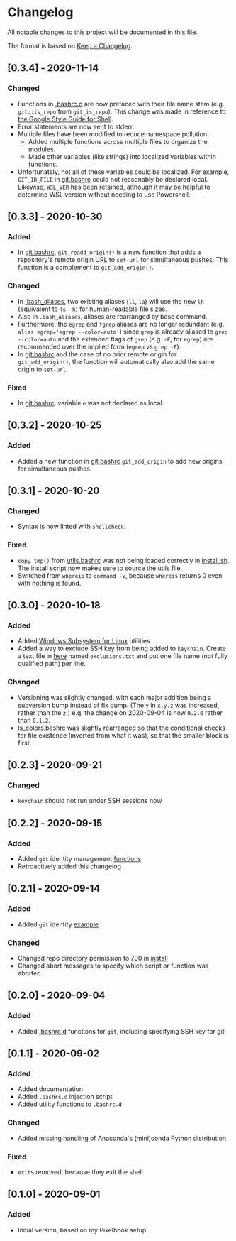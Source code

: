 # Changelog
All notable changes to this project will be documented in this file.

The format is based on [Keep a Changelog](https://keepachangelog.com/en/1.0.0/).

## [0.3.4] - 2020-11-14
### Changed
- Functions in [.bashrc.d](.bashrc.d) are now prefaced with their file name stem (e.g. `git::is_repo` from `git_is_repo`). This change was made in reference to [the Google Style Guide for Shell](https://google.github.io/styleguide/shellguide.html).
- Error statements are now sent to stderr.
- Multiple files have been modified to reduce namespace pollution:
    - Added multiple functions across multiple files to organize the modules.
    - Made other variables (like strings) into localized variables within functions.
- Unfortunately, not all of these variables could be localized. For example, `GIT_ID_FILE` in [git.bashrc] could not reasonably be declared local. Likewise, `WSL_VER` has been retained, although it may be helpful to determine WSL version without needing to use Powershell.

## [0.3.3] - 2020-10-30
### Added
- In [git.bashrc], `git_readd_origin()` is a new function that adds a repository's remote origin URL to `set-url` for simultaneous pushes. This function is a complement to `git_add_origin()`.

### Changed
- In [.bash_aliases](.bash_aliases), two existing aliases (`ll`, `la`) will use the new `lh` (equivalent to `ls -h`) for human-readable file sizes.
- Also in `.bash_aliases`, aliases are rearranged by base command.
- Furthermore, the `egrep` and `fgrep` aliases are no longer redundant (e.g. `alias egrep='egrep --color=auto'`) since `grep` is already aliased to `grep --color=auto` and the extended flags of `grep` (e.g. `-E`, for `egrep`) are recommended over the implied form (`egrep` vs `grep -E`).
- In [git.bashrc] and the case of no prior remote origin for `git_add_origin()`, the function will automatically also add the same origin to `set-url`.

### Fixed
- In [git.bashrc], variable `e` was not declared as local.

## [0.3.2] - 2020-10-25
### Added
- Added a new function in [git.bashrc] `git_add_origin` to add new origins for simultaneous pushes.

## [0.3.1] - 2020-10-20
### Changed
- Syntax is now linted with `shellcheck`.

### Fixed
- `copy_tmp()` from [utils.bashrc](.bashrc.d/utils.bashrc) was not being loaded correctly in [install.sh](install.sh). The install script now makes sure to source the utils file.
- Switched from `whereis` to `command -v`, because `whereis` returns 0 even with nothing is found.

## [0.3.0] - 2020-10-18
### Added
- Added [Windows Subsystem for Linux](.bashrc.d/wsl.bashrc) utilities
- Added a way to exclude SSH key from being added to `keychain`. Create a text file in [here](.bashrc.d/keychain) named `exclusions.txt` and put one file name (not fully qualified path) per line.

### Changed
- Versioning was slightly changed, with each major addition being a subversion bump instead of fix bump. (The `y` in `x.y.z` was increased, rather than the `z`.) e.g. the change on 2020-09-04 is now `0.2.0` rather than `0.1.2`.
- [ls_colors.bashrc](.bashrc.d/ls_colors.bashrc) was slightly rearranged so that the conditional checks for file existence (inverted from what it was), so that the smaller block is first.

## [0.2.3] - 2020-09-21
### Changed
- `keychain` should not run under SSH sessions now

## [0.2.2] - 2020-09-15
### Added
- Added `git` identity management [functions](.bashrc.d/git.bashrc)
- Retroactively added this changelog

## [0.2.1] - 2020-09-14
### Added
- Added `git` identity [example](.bashrc.d/git/identities/example.json)

### Changed
- Changed repo directory permission to 700 in [install](install.sh)
- Changed abort messages to specify which script or function was aborted

## [0.2.0] - 2020-09-04
### Added
- Added [.bashrc.d](.bashrc.d/git.bashrc) functions for `git`, including specifying SSH key for git

## [0.1.1] - 2020-09-02
### Added
- Added documentation
- Added `.bashrc.d` injection script
- Added utility functions to `.bashrc.d`

### Changed
- Added missing handling of Anaconda's (mini)conda Python distribution

### Fixed
- `exit`s removed, because they exit the shell

## [0.1.0] - 2020-09-01
### Added
- Initial version, based on my Pixelbook setup

[git.bashrc]: .bashrc.d/git.bashrc
